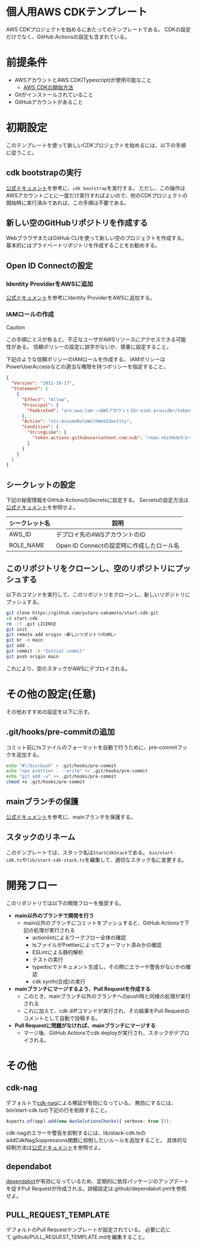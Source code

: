 # 個人用AWS CDKテンプレート

AWS CDKプロジェクトを始めるにあたってのテンプレートである。
CDKの設定だけでなく、GitHub Actionsの設定も含まれている。

# 前提条件

- AWSアカウントとAWS CDK(Typescript)が使用可能なこと
  - [AWS CDKの開始方法](https://docs.aws.amazon.com/ja_jp/cdk/v2/guide/getting_started.html)
- Gitがインストールされていること
- GitHubアカウントがあること

# 初期設定

このテンプレートを使って新しいCDKプロジェクトを始めるには、以下の手順に従うこと。

## cdk bootstrapの実行

[公式ドキュメント](https://docs.aws.amazon.com/ja_jp/cdk/v2/guide/bootstrapping-env.html)を参考に、`cdk bootstrap`を実行する。
ただし、この操作はAWSアカウントごとに一度だけ実行すればよいので、他のCDKプロジェクトの開始時に実行済みであれば、この手順は不要である。

## 新しい空のGitHubリポジトリを作成する

WebブラウザまたはGitHub CLIを使って新しい空のプロジェクトを作成する。
基本的にはプライベートリポジトリを作成することをお勧めする。

## Open ID Connectの設定

### Identity ProviderをAWSに追加

[公式ドキュメント](https://docs.github.com/en/actions/security-for-github-actions/security-hardening-your-deployments/configuring-openid-connect-in-amazon-web-services#adding-the-identity-provider-to-aws)を参考にIdentity ProviderをAWSに追加する。

### IAMロールの作成
> [!CAUTION]
> この手順にミスが有ると、不正なユーザがAWSリソースにアクセスできる可能性がある。
> 信頼ポリシーの設定に誤字がないか、慎重に設定すること。

下記のような信頼ポリシーのIAMロールを作成する。
IAMポリシーはPowerUserAccessなどの適当な権限を持つポリシーを指定すること。

```json
{
  "Version": "2012-10-17",
  "Statement": [
    {
      "Effect": "Allow",
      "Principal": {
        "Federated": "arn:aws:iam::<AWSアカウントID>:oidc-provider/token.actions.githubusercontent.com"
      },
      "Action": "sts:AssumeRoleWithWebIdentity",
      "Condition": {
        "StringLike": {
          "token.actions.githubusercontent.com:sub": "repo:<GitHubのユーザ名>/<GitHubリポジトリ名>:*"
        }
      }
    }
  ]
}
```

## シークレットの設定

下記の秘密情報をGitHub ActionsのSecretsに設定する。
Secretsの設定方法は[公式ドキュメント](https://docs.github.com/en/actions/security-for-github-actions/security-guides/using-secrets-in-github-actions#creating-secrets-for-a-repository)を参照せよ。

| シークレット名 | 説明                                      |
| -------------- | ----------------------------------------- |
| AWS_ID         | デプロイ先のAWSアカウントのID             |
| ROLE_NAME      | Open ID Connectの設定時に作成したロール名 |

## このリポジトリをクローンし、空のリポジトリにプッシュする

以下のコマンドを実行して、このリポジトリをクローンし、新しいリポジトリにプッシュする。

```bash
git clone https://github.com/yutaro-sakamoto/start-cdk.git
cd start-cdk
rm -rf .git LICENSE
git init
git remote add origin <新しいリポジトリのURL>
git br -m main
git add .
git commit -m "Initial commit"
git push origin main
```

これにより、空のスタックがAWSにデプロイされる。

# その他の設定(任意)

その他おすすめの設定を以下に示す。

## .git/hooks/pre-commitの追加

コミット前にtsファイルのフォーマットを自動で行うために、pre-commitフックを追加する。

```bash
echo "#!/bin/bash" > .git/hooks/pre-commit
echo "npx prettier . --write" >> .git/hooks/pre-commit
echo "git add -u" >> .git/hooks/pre-commit
chmod +x .git/hooks/pre-commit
```

## mainブランチの保護

[公式ドキュメント](https://docs.github.com/en/repositories/configuring-branches-and-merges-in-your-repository/managing-protected-branches/managing-a-branch-protection-rule)を参考に、mainブランチを保護する。

## スタックのリネーム

このテンプレートでは、スタック名は`StartCdkStack`である。
`bin/start-cdk.ts`や`lib/start-cdk-stack.ts`を編集して、適切なスタック名に変更する。

# 開発フロー

このリポジトリでは以下の開発フローを推奨する。

- **main以外のブランチで開発を行う**
  - main以外のブランチにコミットをプッシュすると、GitHub Actionsで下記の処理が実行される
    - actionlintによるワークフロー全体の確認
    - tsファイルがPrettierによってフォーマット済みかの確認
    - ESLintによる静的解析
    - テストの実行
    - typedocでドキュメント生成し、その際にエラーや警告がないかの確認
    - cdk synth(合成)の実行
- **mainブランチにマージするよう、Pull Requestを作成する**
  - このとき、mainブランチ以外のブランチへのpush時と同様の処理が実行される
  - これに加えて、cdk diffコマンドが実行され、その結果をPull Requestのコメントとして自動で投稿する。
- **Pull Requestに問題がなければ、mainブランチにマージする**
  - マージ後、GitHub Actionsでcdk deployが実行され、スタックがデプロイされる。

# その他

## cdk-nag

デフォルトで[cdk-nag](https://github.com/cdklabs/cdk-nag)による検証が有効になっている。
無効にするには、bin/start-cdk.tsの下記の行を削除すること。

```typescript
Aspects.of(app).add(new AwsSolutionsChecks({ verbose: true }));
```

cdk-nagのエラーや警告を抑制するには、lib/stack-cdk.tsのaddCdkNagSuppressions関数に抑制したいルールを追加すること。
具体的な抑制方法は[公式ドキュメント](https://github.com/cdklabs/cdk-nag?tab=readme-ov-file#suppressing-a-rule)を参照せよ。

## dependabot

[dependabot](https://docs.github.com/en/code-security/getting-started/dependabot-quickstart-guide)が有効になっているため、定期的に依存パッケージのアップデートを促すPull Requestが作成される。詳細設定は.github/dependabot.ymlを参照せよ。

## PULL_REQUEST_TEMPLATE

デフォルトのPull Requestテンプレートが設定されている。
必要に応じて.github/PULL_REQUEST_TEMPLATE.mdを編集すること。
